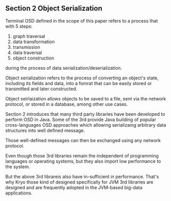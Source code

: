 ## Section 2 Object Serialization 

Terminal OSD defined in the scope of this paper refers to a process that with 5 steps:

1. graph traversal 
2. data transformation 
3. transmission 
4. data traversal 
5. object construction 

during the process of data serialization/deserialization. 


Object serialization refers to the process of converting an object's state, including its fields and data, into a fomrat 
that can be easily stored or transmitted and later constructed. 

Object seirlaization allows objects to be saved to a file, sent via the network protocol, or stored in a database, among other use cases.

Section 2 introduces that many third party libraries have been developed to perform OSD in Java. Some of the 3rd provide Java building of popular cross-languages OSD approaches which allowing serializaing arbitrary data structures into well defined message. 

Those well-defined messages can then be exchanged using any network protocol.

Even though those 3rd libraries remain the independent of programming languages or operating systems, but they also import low performance to the system. 

But the above 3rd librareis also have in-sufficient in performance. That's why Kryo those kind of designed specifically for JVM 3rd libraries are designed and are frequently adopted in the JVM-based big-data applications. 




